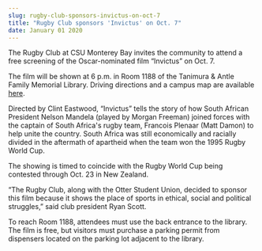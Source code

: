 ```yaml
---
slug: rugby-club-sponsors-invictus-on-oct-7
title: "Rugby Club sponsors 'Invictus' on Oct. 7"
date: January 01 2020
---
```


<p>The Rugby Club at CSU Monterey Bay invites the community to attend a free screening of the Oscar-nominated film “Invictus” on Oct. 7.
</p><p>The film will be shown at 6 p.m. in Room 1188 of the Tanimura &amp; Antle Family Memorial Library. Driving directions and a campus map are available <a href="http://csumb.edu/map">here</a>. 
</p><p>Directed by Clint Eastwood, “Invictus” tells the story of how South African President Nelson Mandela (played by Morgan Freeman) joined forces with the captain of South Africa's rugby team, Francois Plenaar (Matt Damon) to help unite the country. South Africa was still economically and racially divided in the aftermath of apartheid when the team won the 1995 Rugby World Cup.
</p><p>The showing is timed to coincide with the Rugby World Cup being contested through Oct. 23 in New Zealand.
</p><p>“The Rugby Club, along with the Otter Student Union, decided to sponsor this film because it shows the place of sports in ethical, social and political struggles,” said club president Ryan Scott.
</p><p>To reach Room 1188, attendees must use the back entrance to the library. The film is free, but visitors must purchase a parking permit from dispensers located on the parking lot adjacent to the library.
</p><p> 
</p>

